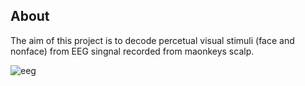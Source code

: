 ## About 
The aim of this project is to decode percetual visual stimuli (face and nonface) from EEG singnal recorded from maonkeys scalp.


![eeg]('https://github.com/MiladQolami/EEG_Decoding/blob/main/EEG%20Decoding.tiff')
